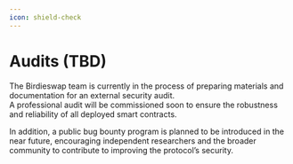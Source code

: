 ```yaml
---
icon: shield-check
---
```


# Audits (TBD)

The Birdieswap team is currently in the process of preparing materials and documentation for an external security audit.\
A professional audit will be commissioned soon to ensure the robustness and reliability of all deployed smart contracts.

In addition, a public bug bounty program is planned to be introduced in the near future, encouraging independent researchers and the broader community to contribute to improving the protocol’s security.
